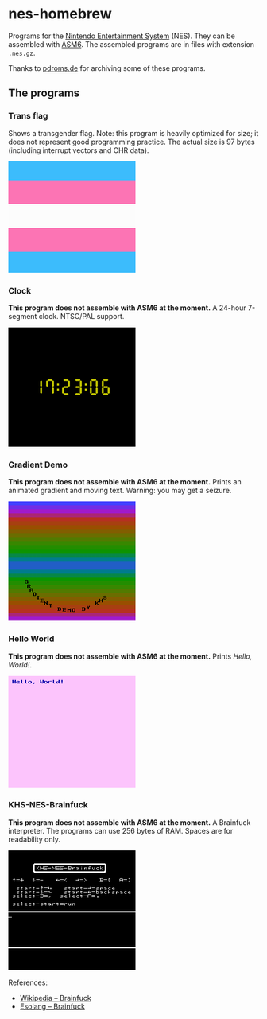 # nes-homebrew

Programs for the [Nintendo Entertainment System](http://en.wikipedia.org/wiki/Nintendo_Entertainment_System) (NES).
They can be assembled with [ASM6](https://www.romhacking.net/utilities/674/).
The assembled programs are in files with extension `.nes.gz`.

Thanks to [pdroms.de](https://pdroms.de) for archiving some of these programs.

## The programs

### Trans flag
Shows a transgender flag.
Note: this program is heavily optimized for size; it does not represent good programming practice.
The actual size is 97 bytes (including interrupt vectors and CHR data).

![transflag.asm](transflag.png)

### Clock
**This program does not assemble with ASM6 at the moment.**
A 24-hour 7-segment clock. NTSC/PAL support.

![clock.asm](clock.png)

### Gradient Demo
**This program does not assemble with ASM6 at the moment.**
Prints an animated gradient and moving text. Warning: you may get a seizure.

![gradient.asm](gradient.png)

### Hello World
**This program does not assemble with ASM6 at the moment.**
Prints *Hello, World!*.

![hello.asm](hello.png)

### KHS-NES-Brainfuck
**This program does not assemble with ASM6 at the moment.**
A Brainfuck interpreter. The programs can use 256 bytes of RAM. Spaces are for readability only.

![brainfuck.asm](brainfuck.png)

References:
* [Wikipedia &ndash; Brainfuck](https://en.wikipedia.org/wiki/Brainfuck)
* [Esolang &ndash; Brainfuck](https://esolangs.org/wiki/Brainfuck)

